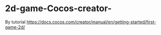 # 2d-game-Cocos-creator-
By tutorial https://docs.cocos.com/creator/manual/en/getting-started/first-game-2d/
